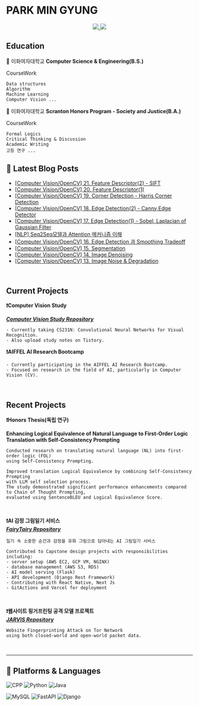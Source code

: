 # PARK MIN GYUNG

<div align=center> 
  <a href="mailto:m11ngyung3@gmail.com">
    <img src="https://img.shields.io/badge/m11ngyung3@gmail.com-EA4335?&logo=Gmail&logoColor=white&link=m11ngyung3@gmail.com"/>
  </a>
  <a href="https://he-kate1130.tistory.com/">
    <img src="https://img.shields.io/badge/KATE.log-000000?&logo=Tistory&logoColor=white"/>
  </a>
</div> 

## Education
🏫 이화여자대학교 **Computer Science & Engineering(B.S.)**  

CourseWork

    Data structures
    Algorithm
    Machine Learning
    Computer Vision ...

🏫 이화여자대학교 **Scranton Honors Program - Society and Justice(B.A.)**  

CourseWork

    Formal Logics
    Critical Thinking & Discussion
    Academic Writing
    고등 연구 ...

## 📕 Latest Blog Posts
<ul><li><a href='https://he-kate1130.tistory.com/151' target='_blank'>[Computer Vision/OpenCV] 21. Feature Descriptor(2) - SIFT</a></li><li><a href='https://he-kate1130.tistory.com/150' target='_blank'>[Computer Vision/OpenCV] 20. Feature Descriptor(1)</a></li><li><a href='https://he-kate1130.tistory.com/149' target='_blank'>[Computer Vision/OpenCV] 19. Corner Detection - Harris Corner Detection</a></li><li><a href='https://he-kate1130.tistory.com/148' target='_blank'>[Computer Vision/OpenCV] 18. Edge Detection(2) - Canny Edge Detector</a></li><li><a href='https://he-kate1130.tistory.com/147' target='_blank'>[Computer Vision/OpenCV] 17. Edge Detection(1) - Sobel, Laplacian of Gaussian Filter</a></li><li><a href='https://he-kate1130.tistory.com/146' target='_blank'>[NLP] Seq2Seq모델과 Attention 메커니즘 이해</a></li><li><a href='https://he-kate1130.tistory.com/145' target='_blank'>[Computer Vision/OpenCV] 16. Edge Detection 과 Smoothing Tradeoff</a></li><li><a href='https://he-kate1130.tistory.com/144' target='_blank'>[Computer Vision/OpenCV] 15. Segmentation</a></li><li><a href='https://he-kate1130.tistory.com/143' target='_blank'>[Computer Vision/OpenCV] 14. Image Denoising</a></li><li><a href='https://he-kate1130.tistory.com/142' target='_blank'>[Computer Vision/OpenCV] 13. Image Noise &amp; Degradation</a></li></ul>
<br/>

## Current Projects

**❗Computer Vision Study**

***[Computer Vision Study Repository](https://github.com/mingyung-park/CV_Study)***  

    - Currently taking CS231N: Convolutional Neural Networks for Visual Recognition.
    - Also upload study notes on Tistory.


**❗AIFFEL AI Research Bootcamp**

    - Currently participating in the AIFFEL AI Research Bootcamp.
    - Focused on research in the field of AI, particularly in Computer Vision (CV).


<br/>

## Recent Projects

**❗Honors Thesis(독립 연구)**

**Enhancing Logical Equivalence of Natural Language to First-Order Logic Translation with Self-Consistency Prompting**  

    Conducted research on translating natural language (NL) into first-order logic (FOL) 
    using Self-Consistency Prompting. 

    Improved translation Logical Equivalence by combining Self-Consistency Prompting 
    with LLM self selection process. 
    The study demonstrated significant performance enhancements compared to Chain of Thought Prompting, 
    evaluated using SentenceBLEU and Logical Equivalence Score.

<br/>

**❗AI 감정 그림일기 서비스**  
***[FairyTairy Repository](https://github.com/mingyung-park/Fairy-Taiary)***  

    일기 속 소중한 순간과 감정을 유화 그림으로 담아내는 AI 그림일기 서비스
    
    Contributed to Capstone design projects with responsibilities including:
    - server setup (AWS EC2, GCP VM, NGINX)
    - database management (AWS S3, RDS)
    - AI model serving (Flask)
    - API development (Django Rest Framework)
    - Contributing with React Native, Next Js
    - GitActions and Vercel for deployment

<br/>

**❗웹사이트 핑거프린팅 공격 모델 프로젝트**  
***[JARVIS Repository](https://github.com/ZERO-black/2023-2ML-Team-JARVIS)***  

    Website Fingerprinting Attack on Tor Network 
    using both closed-world and open-world packet data.

<br/>

---

## 💪 Platforms & Languages

![CPP](https://img.shields.io/badge/C++-00599C.svg?&logo=c%2B%2B&logoColor=white)
![Python](https://img.shields.io/badge/Python-3776AB.svg?&logo=Python&logoColor=white)
![Java](https://img.shields.io/badge/Java-007396.svg?&logo=OpenJDK&logoColor=white)

![MySQL](https://img.shields.io/badge/MySQL-4479A1.svg?&logo=MySQL&logoColor=white)
![FastAPI](https://img.shields.io/badge/FastAPI-009688.svg?&logo=FastAPI&logoColor=white)
![Django](https://img.shields.io/badge/Django-092E20.svg?&logo=Django&logoColor=white)

